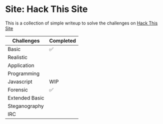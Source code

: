 # Site: Hack This Site

This is a collection of simple writeup to solve the challenges on [Hack This Site](https://www.hackthissite.org/)

|Challenges|Completed |
|--|--|
|Basic | :white_check_mark:|
|Realistic | |
|Application | |
|Programming | |
|Javascript| WIP |
|Forensic|:white_check_mark: |
|Extended Basic| |
|Steganography| |
|IRC| |
